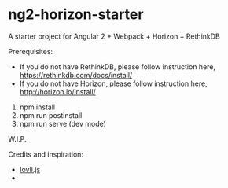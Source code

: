 # ng2-horizon-starter
A starter project for Angular 2 + Webpack + Horizon + RethinkDB

Prerequisites: 
* If you do not have RethinkDB, please follow instruction here, https://rethinkdb.com/docs/install/
* If you do not have Horizon, please follow instruction here, http://horizon.io/install/


1. npm install 
2. npm run postinstall 
3. npm run serve (dev mode)

W.I.P.


Credits and inspiration:
* [lovli.js](https://github.com/flipace/lovli.js)
* 
